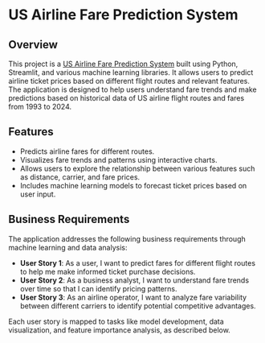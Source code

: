 # US Airline Fare Prediction System

## Overview

This project is a [US Airline Fare Prediction System](https://fare-prediction-1.onrender.com) built using Python, Streamlit, and various machine learning libraries. It allows users to predict airline ticket prices based on different flight routes and relevant features. The application is designed to help users understand fare trends and make predictions based on historical data of US airline flight routes and fares from 1993 to 2024.

## Features

- Predicts airline fares for different routes.
- Visualizes fare trends and patterns using interactive charts.
- Allows users to explore the relationship between various features such as distance, carrier, and fare prices.
- Includes machine learning models to forecast ticket prices based on user input.

## Business Requirements

The application addresses the following business requirements through machine learning and data analysis:

- **User Story 1**: As a user, I want to predict fares for different flight routes to help me make informed ticket purchase decisions.
- **User Story 2**: As a business analyst, I want to understand fare trends over time so that I can identify pricing patterns.
- **User Story 3**: As an airline operator, I want to analyze fare variability between different carriers to identify potential competitive advantages.

Each user story is mapped to tasks like model development, data visualization, and feature importance analysis, as described below.

